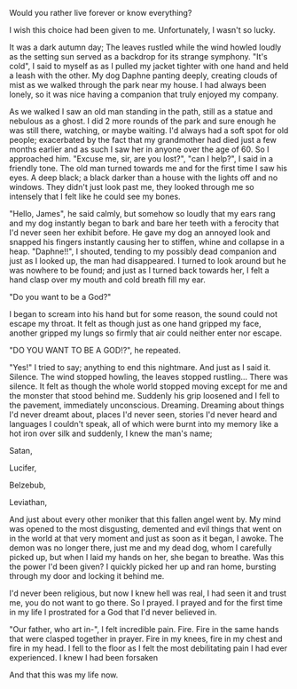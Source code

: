 Would you rather live forever or know everything?

I wish this choice had been given to me. Unfortunately, I wasn't so lucky. 

It was a dark autumn day; The leaves rustled while the wind howled loudly as the setting sun served as a backdrop for its strange symphony. "It's cold", I said to myself as as I pulled my jacket tighter with one hand and held a leash with the other. My dog Daphne panting deeply, creating clouds of mist as we walked through the park near my house. I had always been lonely, so it was nice having a companion that truly enjoyed my company. 

As we walked I saw an old man standing in the path, still as a statue and nebulous as a ghost. I did 2 more rounds of the park and sure enough he was still there, watching, or maybe waiting. I'd always had a soft spot for old people; exacerbated by the fact that my grandmother had died just a few months earlier and as such I saw her in anyone over the age of 60. So I approached him. "Excuse me, sir, are you lost?", "can I help?", I said in a friendly tone. The old man turned towards me and for the first time I saw his eyes. A deep black; a black darker than a house with the lights off and no windows. They didn't just look past me, they looked through me so intensely that I felt like he could see my bones. 

"Hello, James", he said calmly, but somehow so loudly that my ears rang and my dog instantly began to bark and bare her teeth with a ferocity that I'd never seen her exhibit before. He gave my dog an annoyed look and snapped his fingers instantly causing her to stiffen, whine and collapse in a heap. "Daphne!!", I shouted, tending to my possibly dead companion and just as I looked up, the man had disappeared. I turned to look around but he was nowhere to be found; and just as I turned back towards her, I felt a hand clasp over my mouth and cold breath fill my ear.

"Do you want to be a God?"

I began to scream into his hand but for some reason, the sound could not escape my throat. It felt as though just as one hand gripped my face, another gripped my lungs so firmly that air could neither enter nor escape.

"DO YOU WANT TO BE A GOD!?", he repeated.

"Yes!" I tried to say; anything to end this nightmare. And just as I said it. Silence. The wind stopped howling, the leaves stopped rustling... There was silence. It felt as though the whole world stopped moving except for me and the monster that stood behind me. Suddenly his grip loosened and I fell to the pavement, immediately unconscious. Dreaming. Dreaming about things I'd never dreamt about, places I'd never seen, stories I'd never heard and languages I couldn't speak, all of which were burnt into my memory like a hot iron over silk and suddenly, I knew the man's name;

Satan,

Lucifer,

Belzebub,

Leviathan,

And just about every other moniker that this fallen angel went by. My mind was opened to the most disgusting, demented and evil things that went on in the world at that very moment and just as soon as it began, I awoke. The demon was no longer there, just me and my dead dog, whom I carefully picked up, but when I laid my hands on her, she began to breathe. Was this the power I'd been given? I quickly picked her up and ran home, bursting through my door and locking it behind me. 

I'd never been religious, but now I knew hell was real, I had seen it and trust me, you do not want to go there. So I prayed. I prayed and for the first time in my life I prostrated for a God that I'd never believed in. 

"Our father, who art in-",  I felt incredible pain. Fire. Fire in the same hands that were clasped together in prayer. Fire in my knees, fire in my chest and fire in my head. I fell to the floor as I felt the most debilitating pain I had ever experienced. I knew I had been forsaken

And that this was my life now.